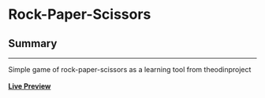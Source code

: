 # Rock-Paper-Scissors
## Summary
---
Simple game of rock-paper-scissors as a learning tool from theodinproject
<br><br>**[Live Preview](https://dim-27.github.io/rock-paper-scissors/)**